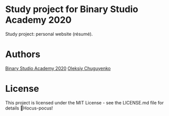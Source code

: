 # Study project for Binary Studio Academy 2020
Study project: personal website (résumé).

# Authors
[Binary Studio Academy 2020](https://www.binary-studio.com)
[Oleksiy Chuguyenko](https://github.com/AleksGF/)

# License
This project is licensed under the MIT License - see the LICENSE.md file for details
🧙Hocus-pocus!